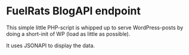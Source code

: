 # FuelRats BlogAPI endpoint

This simple little PHP-script is whipped up to serve WordPress-posts by doing a short-init of WP (load as little as possible).

It uses JSONAPI to display the data.
